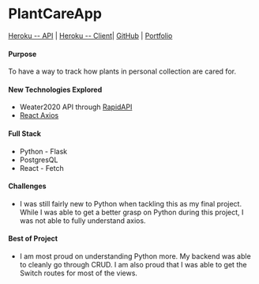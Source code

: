 # PlantCareApp
[Heroku -- API](
https://git.heroku.com/strickquinn-plant-api.git) |
[Heroku -- Client](
https://git.heroku.com/strickquinn-plant-client.git)|
[GitHub](https://github.com/StrickQuinn/PlantCareApp) |
[Portfolio](https://squinnstrickland.netlify.app/)

#### Purpose
To have a way to track how plants in personal collection are cared for.

#### New Technologies Explored
- Weater2020 API through [RapidAPI](https://rapidapi.com/Weather2020/api/weather)
- [React Axios](https://www.npmjs.com/package/react-axios)

#### Full Stack
- Python - Flask
- PostgresQL
- React - Fetch

#### Challenges
- I was still fairly new to Python when tackling this as my final project. While I was able to get a better grasp on Python during this project, I was not able to fully understand axios. 

#### Best of Project
- I am most proud on understanding Python more. My backend was able to cleanly go through CRUD. I am also proud that I was able to get the Switch routes for most of the views.